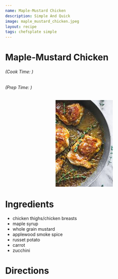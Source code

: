 ```yaml
---
name: Maple-Mustard Chicken
description: Simple And Quick
image: maple_mustard_chicken.jpeg
layout: recipe
tags: chefsplate simple
---
```


<div class="w-full text-center">
    <h1>Maple-Mustard Chicken</h1>
    <h6>(Cook Time: )</h6>
    <h6>(Prep Time: )</h6>
</div>

<p align="center" width="100%">
    <img src="/assets/images/maple_mustard_chicken.jpeg"  alt="Maple-Mustard Chicken" style="display: block; max-width:700px; max-height:700px; width: auto; height: auto;" />
</p>  

<div class="lg:flex lg:w-[1024px] mx-auto">
<div class="block min-w-max w-3/12">
<h1>Ingredients</h1>
<ul>
<li>chicken thighs/chicken breasts</li>
<li>maple syrup</li>
<li>whole grain mustard</li>
<li>applewood smoke spice</li>
<li>russet potato</li>
<li>carrot</li>
<li>zucchini</li>
</ul>
</div>

<div class="block lg:ml-12 w-7/12">
<h1>Directions</h1>
</div>
</div>

